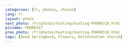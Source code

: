 ```yaml
---
categories: [fr, photos, chasse]
lang: fr
layout: photo
next_photo: /fr/photos/hunting/hunting-P0000318.html
picname: P0000317
prev_photo: /fr/photos/hunting/hunting-P0000316.html
tags: [Dead Springbock, Flowers, Hottentotten Church]
---
```

